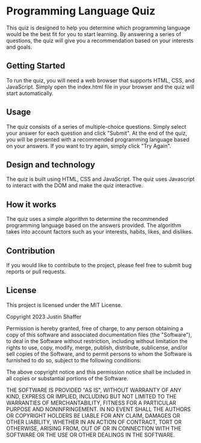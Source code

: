 # Programming Language Quiz

This quiz is designed to help you determine which programming language would be the best fit for you to start learning. By answering a series of questions, the quiz will give you a recommendation based on your interests and goals.

## Getting Started

To run the quiz, you will need a web browser that supports HTML, CSS, and JavaScript. Simply open the index.html file in your browser and the quiz will start automatically.

## Usage

The quiz consists of a series of multiple-choice questions. Simply select your answer for each question and click "Submit". At the end of the quiz, you will be presented with a recommended programming language based on your answers. If you want to try again, simply click "Try Again".

## Design and technology

The quiz is built using HTML, CSS and JavaScript. The quiz uses Javascript to interact with the DOM and make the quiz interactive.

## How it works

The quiz uses a simple algorithm to determine the recommended programming language based on the answers provided. The algorithm takes into account factors such as your interests, habits, likes, and dislikes.

## Contribution

If you would like to contribute to the project, please feel free to submit bug reports or pull requests.

## License

This project is licensed under the MIT License.

Copyright 2023 Justin Shaffer

Permission is hereby granted, free of charge, to any person obtaining a copy of this software and associated documentation files (the "Software"), to deal in the Software without restriction, including without limitation the rights to use, copy, modify, merge, publish, distribute, sublicense, and/or sell copies of the Software, and to permit persons to whom the Software is furnished to do so, subject to the following conditions:

The above copyright notice and this permission notice shall be included in all copies or substantial portions of the Software.

THE SOFTWARE IS PROVIDED "AS IS", WITHOUT WARRANTY OF ANY KIND, EXPRESS OR IMPLIED, INCLUDING BUT NOT LIMITED TO THE WARRANTIES OF MERCHANTABILITY, FITNESS FOR A PARTICULAR PURPOSE AND NONINFRINGEMENT. IN NO EVENT SHALL THE AUTHORS OR COPYRIGHT HOLDERS BE LIABLE FOR ANY CLAIM, DAMAGES OR OTHER LIABILITY, WHETHER IN AN ACTION OF CONTRACT, TORT OR OTHERWISE, ARISING FROM, OUT OF OR IN CONNECTION WITH THE SOFTWARE OR THE USE OR OTHER DEALINGS IN THE SOFTWARE.
